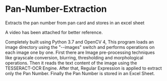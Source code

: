# Pan-Number-Extraction
Extracts the pan number from pan card and stores in an excel sheet

A video has been attached for better reference.

Completely built using Python 3.7 and OpenCV 4,
This program loads an image directory using the "--images" switch and performs operations on each image one by one.
First there are Image pre-processing techniques like grayscale conversion, blurring, thresholding and morphological operations.
Then it reads the text content of the image using the TESSERACT-OCR Engine. After that, Regular Expression is applied to extract only the Pan Number.
Finally the Pan Number is stored in an Excel Sheet.
